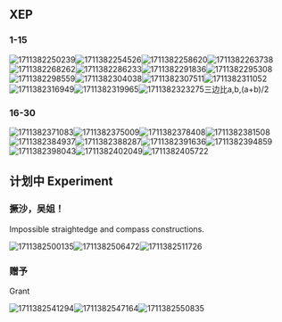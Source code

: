 ## XEP

### 1-15

![1711382250239](image/XEP图片一览/1711382250239.png)![1711382254526](image/XEP图片一览/1711382254526.png)![1711382258620](image/XEP图片一览/1711382258620.png)![1711382263738](image/XEP图片一览/1711382263738.png)![1711382268262](image/XEP图片一览/1711382268262.png)![1711382286233](image/XEP图片一览/1711382286233.png)![1711382291836](image/XEP图片一览/1711382291836.png)![1711382295308](image/XEP图片一览/1711382295308.png)![1711382298559](image/XEP图片一览/1711382298559.png)![1711382304038](image/XEP图片一览/1711382304038.png)![1711382307511](image/XEP图片一览/1711382307511.png)![1711382311052](image/XEP图片一览/1711382311052.png)![1711382316949](image/XEP图片一览/1711382316949.png)![1711382319965](image/XEP图片一览/1711382319965.png)![1711382323275](image/XEP图片一览/1711382323275.png)三边比a,b,(a+b)/2

### 16-30

![1711382371083](image/XEP图片一览/1711382371083.png)![1711382375009](image/XEP图片一览/1711382375009.png)![1711382378408](image/XEP图片一览/1711382378408.png)![1711382381508](image/XEP图片一览/1711382381508.png)![1711382384937](image/XEP图片一览/1711382384937.png)![1711382388287](image/XEP图片一览/1711382388287.png)![1711382391636](image/XEP图片一览/1711382391636.png)![1711382394859](image/XEP图片一览/1711382394859.png)![1711382398043](image/XEP图片一览/1711382398043.png)![1711382402049](image/XEP图片一览/1711382402049.png)![1711382405722](image/XEP图片一览/1711382405722.png)

## 计划中 Experiment

### **撅沙，吴姐！**

Impossible straightedge and compass constructions.

![1711382500135](image/XEP图片一览/1711382500135.png)![1711382506472](image/XEP图片一览/1711382506472.png)![1711382511726](image/XEP图片一览/1711382511726.png)

### **赠予**

Grant

![1711382541294](image/XEP图片一览/1711382541294.png)![1711382547164](image/XEP图片一览/1711382547164.png)![1711382550835](image/XEP图片一览/1711382550835.png)
